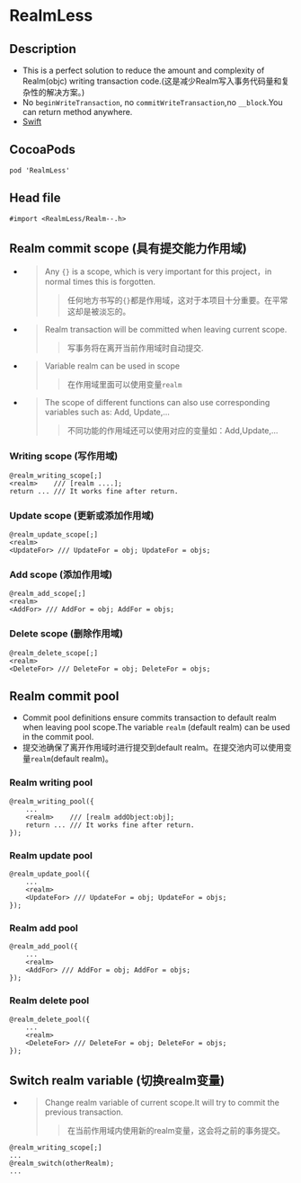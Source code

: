 # RealmLess
## Description
* This is a perfect solution to reduce the amount and complexity of Realm(objc) writing transaction code.(这是减少Realm写入事务代码量和复杂性的解决方案。)
* No `beginWriteTransaction`, no `commitWriteTransaction`,no `__block`.You can return method anywhere.
* [Swift](https://github.com/Meterwhite/RealmLessSwift "RealmLessSwift")

## CocoaPods
```
pod 'RealmLess'
```

## Head file
```
#import <RealmLess/Realm--.h>
```

## Realm commit scope (具有提交能力作用域)
- > Any `{}` is a scope, which is very important for this project，in normal times this is forgotten.
    >> 任何地方书写的`{}`都是作用域，这对于本项目十分重要。在平常这却是被淡忘的。
    
- > Realm transaction will be committed when leaving current scope.
    >> 写事务将在离开当前作用域时自动提交.

- > Variable realm can be used in scope
    >> 在作用域里面可以使用变量`realm`
    
- > The scope of different functions can also use corresponding variables such as: Add, Update,...
    >> 不同功能的作用域还可以使用对应的变量如：Add,Update,...
### Writing scope (写作用域)
```objc
@realm_writing_scope[;]
<realm>    /// [realm ....];
return ... /// It works fine after return.
```
### Update scope (更新或添加作用域)
```objc
@realm_update_scope[;]
<realm>
<UpdateFor> /// UpdateFor = obj; UpdateFor = objs;
```
### Add scope (添加作用域)
```objc
@realm_add_scope[;]
<realm>
<AddFor> /// AddFor = obj; AddFor = objs; 
```
### Delete scope (删除作用域)
```objc
@realm_delete_scope[;]
<realm>
<DeleteFor> /// DeleteFor = obj; DeleteFor = objs;
```
## Realm commit pool
- Commit pool definitions ensure commits transaction to default realm when leaving pool scope.The variable `realm` (default realm) can be used in the commit pool.
- 提交池确保了离开作用域时进行提交到default realm。在提交池内可以使用变量`realm`(default realm)。
### Realm writing pool
```objc
@realm_writing_pool({
    ...
    <realm>    /// [realm addObject:obj];
    return ... /// It works fine after return.
});
```
### Realm update pool
```objc
@realm_update_pool({
    ...
    <realm>
    <UpdateFor> /// UpdateFor = obj; UpdateFor = objs;
});
```
### Realm add pool
```objc
@realm_add_pool({
    ...
    <realm>
    <AddFor> /// AddFor = obj; AddFor = objs; 
});
```
### Realm delete pool
```objc
@realm_delete_pool({
    ...
    <realm>
    <DeleteFor> /// DeleteFor = obj; DeleteFor = objs; 
});
```
## Switch realm variable (切换realm变量)
- > Change realm variable of current scope.It will try to commit the previous transaction.
    >> 在当前作用域内使用新的realm变量，这会将之前的事务提交。
```objc
@realm_writing_scope[;]
...
@realm_switch(otherRealm);
...
```
